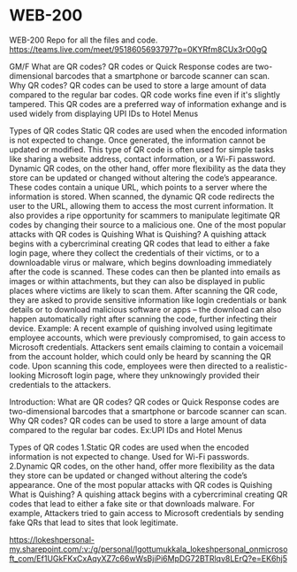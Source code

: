 
# WEB-200
WEB-200 Repo for all the files and code.
https://teams.live.com/meet/9518605693797?p=0KYRfm8CUx3rO0gQ

GM/F
What are QR codes? 
QR codes or Quick Response codes are two-dimensional barcodes that a smartphone or barcode scanner can scan. 
Why QR codes?
QR codes can be used to store a large amount of data compared to the regular bar codes. QR code works fine even if it's slightly tampered. This QR codes are a preferred way of information exhange and is used widely from displaying UPI IDs to Hotel Menus

Types of QR codes
Static QR codes are used when the encoded information is not expected to change. Once generated, the information cannot be updated or modified. This type of QR code is often used for simple tasks like sharing a website address, contact information, or a Wi-Fi password.
Dynamic QR codes, on the other hand, offer more flexibility as the data they store can be updated or changed without altering the code’s appearance. These codes contain a unique URL, which points to a server where the information is stored. When scanned, the dynamic QR code redirects the user to the URL, allowing them to access the most current information. It also provides a ripe opportunity for scammers to manipulate legitimate QR codes by changing their source to a malicious one.
One of the most popular attacks with QR codes is Quishing 
What is Quishing?
 A quishing attack begins with a cybercriminal creating QR codes that lead to either a fake login page, where they collect the credentials of their victims, or to a downloadable virus or malware, which begins downloading immediately after the code is scanned. These codes can then be planted into emails as images or within attachments, but they can also be displayed in public places where victims are likely to scan them. After scanning the QR code, they are asked to provide sensitive information like login credentials or bank details or to download malicious software or apps – the download can also happen automatically right after scanning the code, further infecting their device.
Example:
A recent example of quishing involved using legitimate employee accounts, which were previously compromised, to gain access to Microsoft credentials. Attackers sent emails claiming to contain a voicemail from the account holder, which could only be heard by scanning the QR code. Upon scanning this code, employees were then directed to a realistic-looking Microsoft login page, where they unknowingly provided their credentials to the attackers.


Introduction:
What are QR codes? 
QR codes or Quick Response codes are two-dimensional barcodes that a smartphone or barcode scanner can scan. 
Why QR codes?
QR codes can be used to store a large amount of data compared to the regular bar codes. 
Ex:UPI IDs and Hotel Menus

Types of QR codes
1.Static QR codes are used when the encoded information is not expected to change. Used for Wi-Fi passwords.
2.Dynamic QR codes, on the other hand, offer more flexibility as the data they store can be updated or changed without altering the code’s appearance. 
One of the most popular attacks with QR codes is Quishing 
What is Quishing?
A quishing attack begins with a cybercriminal creating QR codes that lead to either a fake site or that downloads malware. For example, Attackers tried to gain access to Microsoft credentials by sending fake QRs that lead to sites that look legitimate.

https://lokeshpersonal-my.sharepoint.com/:v:/g/personal/lgottumukkala_lokeshpersonal_onmicrosoft_com/Ef1UGkFKxCxAqyXZ7c66wWsBjiPi6MpDG72BTRlqv8LErQ?e=EK6hj5
